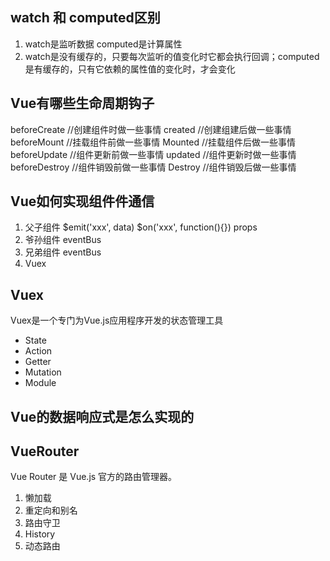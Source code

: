 ## watch 和 computed区别
1. watch是监听数据 computed是计算属性
2. watch是没有缓存的，只要每次监听的值变化时它都会执行回调；computed是有缓存的，只有它依赖的属性值的变化时，才会变化

## Vue有哪些生命周期钩子
beforeCreate //创建组件时做一些事情
created //创建组建后做一些事情
beforeMount //挂载组件前做一些事情
Mounted //挂载组件后做一些事情
beforeUpdate //组件更新前做一些事情
updated //组件更新时做一些事情
beforeDestroy //组件销毁前做一些事情
Destroy //组件销毁后做一些事情

## Vue如何实现组件件通信
1. 父子组件 $emit('xxx', data) $on('xxx', function(){}) props
2. 爷孙组件 eventBus
3. 兄弟组件 eventBus
4. Vuex
   
## Vuex
Vuex是一个专门为Vue.js应用程序开发的状态管理工具
* State
* Action
* Getter
* Mutation
* Module

## Vue的数据响应式是怎么实现的

## VueRouter
Vue Router 是 Vue.js 官方的路由管理器。
1. 懒加载
2. 重定向和别名
3. 路由守卫
4. History
5. 动态路由